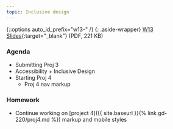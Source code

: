 ```yaml
---
topic: Inclusive design
---
```


{::options auto_id_prefix="w13-" /}
{: .aside-wrapper}
<span class="highlighter">
[W13 Slides](files/w13.min.pdf){:target="_blank"} (PDF, 221 KB)
</span>


### Agenda

- Submitting Proj 3
- Accessibility + Inclusive Design
- Starting Proj 4
    - Proj 4 nav markup

### Homework
- Continue working on [project 4]({{ site.baseurl }}{% link gd-220/proj4.md %}) markup and mobile styles

